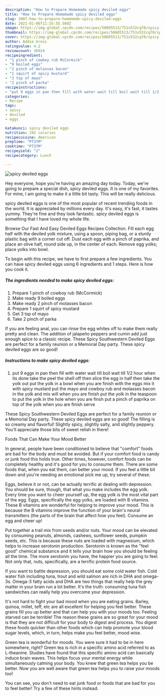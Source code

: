 ```yaml
---
description: "How to Prepare Homemade spicy deviled eggs"
title: "How to Prepare Homemade spicy deviled eggs"
slug: 1007-how-to-prepare-homemade-spicy-deviled-eggs
date: 2021-01-06T11:55:55.568Z
image: https://img-global.cpcdn.com/recipes/58605513/751x532cq70/spicy-deviled-eggs-recipe-main-photo.jpg
thumbnail: https://img-global.cpcdn.com/recipes/58605513/751x532cq70/spicy-deviled-eggs-recipe-main-photo.jpg
cover: https://img-global.cpcdn.com/recipes/58605513/751x532cq70/spicy-deviled-eggs-recipe-main-photo.jpg
author: Addie Gross
ratingvalue: 4.2
reviewcount: 36924
recipeingredient:
- "1 pinch of cowboy rub McCormick"
- "9 boiled eggs"
- "2 pinch of molasses bacon"
- "1 squirt of spicy mustard"
- "3 tsp of mayo"
- "2 pinch of parka"
recipeinstructions:
- "put 9 eggs in pan then fill with water wait till boil wait till 1/2 hour when its done take the peel the shell off then slice the egg in half then take the yolk out put the yolk in a bowl when you are finish with the eggs mix it with spicy mustard put the mayo and cowboy rub and molasses bacon in the yolk and mix will when you are finish put the yolk in the teaspoon to put the yolk in the hole when you are finsh put a pinch of paprika on top of the yolk when you are finish serve"
categories:
- Recipe
tags:
- spicy
- deviled
- eggs

katakunci: spicy deviled eggs 
nutrition: 292 calories
recipecuisine: American
preptime: "PT37M"
cooktime: "PT37M"
recipeyield: "2"
recipecategory: Lunch

---
```



![spicy deviled eggs](https://img-global.cpcdn.com/recipes/58605513/751x532cq70/spicy-deviled-eggs-recipe-main-photo.jpg)

Hey everyone, hope you're having an amazing day today. Today, we're going to prepare a special dish, spicy deviled eggs. It is one of my favorites. For mine, I am going to make it a little bit tasty. This will be really delicious.

spicy deviled eggs is one of the most popular of recent trending foods in the world. It is appreciated by millions every day. It's easy, it's fast, it tastes yummy. They're fine and they look fantastic. spicy deviled eggs is something that I have loved my whole life.

Browse Our Fast And Easy Deviled Eggs Recipes Collection. Fill each egg half with the deviled yolk mixture, using a spoon, piping bag, or a sturdy plastic bag with a corner cut off. Dust each egg with a pinch of paprika, and place an olive half, round side up, in the center of each. Remove egg yolks; place yolks into bowl.


To begin with this recipe, we have to first prepare a few ingredients. You can have spicy deviled eggs using 6 ingredients and 1 steps. Here is how you cook it.

<!--inarticleads1-->

##### The ingredients needed to make spicy deviled eggs:

1. Prepare 1 pinch of cowboy rub (McCormick)
1. Make ready 9 boiled eggs
1. Make ready 2 pinch of molasses bacon
1. Prepare 1 squirt of spicy mustard
1. Get 3 tsp of mayo
1. Take 2 pinch of parka


If you are feeling anal, you can rinse the egg whites off to make them really pretty and clean. The addition of jalapeño peppers and cumin add just enough spice to a classic recipe. These Spicy Southwestern Deviled Eggs are perfect for a family reunion or a Memorial Day party. These spicy deviled eggs are so good! 

<!--inarticleads2-->

##### Instructions to make spicy deviled eggs:

1. put 9 eggs in pan then fill with water wait till boil wait till 1/2 hour when its done take the peel the shell off then slice the egg in half then take the yolk out put the yolk in a bowl when you are finish with the eggs mix it with spicy mustard put the mayo and cowboy rub and molasses bacon in the yolk and mix will when you are finish put the yolk in the teaspoon to put the yolk in the hole when you are finsh put a pinch of paprika on top of the yolk when you are finish serve


These Spicy Southwestern Deviled Eggs are perfect for a family reunion or a Memorial Day party. These spicy deviled eggs are so good! The filling is so creamy and flavorful! Slightly spicy, slightly salty, and slightly peppery. You&#39;ll appreciate those bits of sweet relish in there! 

Foods That Can Make Your Mood Better


In general, people have been conditioned to believe that "comfort" foods are bad for the body and must be avoided. But if your comfort food is candy or junk food this holds true. Other times, however, comfort foods can be completely healthy and it's good for you to consume them. There are some foods that, when you eat them, can better your mood. If you feel a little bit down and you're needing an emotional pick me up, try several of these.

Eggs, believe it or not, can be actually terrific at dealing with depression. You should be sure, though, that what you make includes the egg yolk. Every time you want to cheer yourself up, the egg yolk is the most vital part of the egg. Eggs, specifically the egg yolks, are loaded with B vitamins. These B vitamins are wonderful for helping to improve your mood. This is because the B vitamins improve the function of your brain's neural transmitters (the parts of the brain that affect how you feel). Consume an egg and cheer up!

Put together a trail mix from seeds and/or nuts. Your mood can be elevated by consuming peanuts, almonds, cashews, sunflower seeds, pumpkin seeds, etc. This is because these nuts are loaded with magnesium, which helps to increase serotonin production. Serotonin is known as the "feel good" chemical substance and it tells your brain how you should be feeling all the time. The more serotonin you have, the happier you are going to feel. Not only that, nuts, specifically, are a terrific protein food source.

If you want to battle depression, you should eat some cold water fish. Cold water fish including tuna, trout and wild salmon are rich in DHA and omega-3s. Omega-3 fatty acids and DHA are two things that really help the grey matter in your brain run a lot better. It's the truth: consuming tuna fish sandwiches can really help you overcome your depression. 

It's not hard to fight your bad mood when you are eating grains. Barley, quinoa, millet, teff, etc are all excellent for helping you feel better. These grains fill you up better and that can help you with your moods too. Feeling starved can be terrible! The reason these grains are so great for your mood is that they are not difficult for your body to digest and process. You digest these foods quicker than other foods which can help promote your blood sugar levels, which, in turn, helps make you feel better, mood wise.

Green tea is wonderful for moods. You were sure it had to be in here somewhere, right? Green tea is rich in a specific amino acid referred to as L-theanine. Studies have found that this specific amino acid can basically induce brain waves. This helps focus your mental energy while simultaneously calming your body. You knew that green tea helps you be better. Now you are well aware that green tea helps you to raise your moods too!

You can see, you don't need to eat junk food or foods that are bad for you to feel better! Try  a few  of  these  hints  instead.

